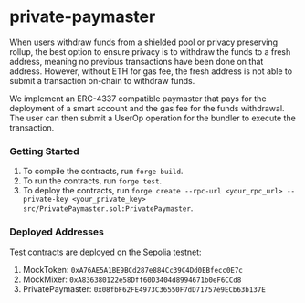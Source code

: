 # private-paymaster

When users withdraw funds from a shielded pool or privacy preserving rollup, the best option to ensure privacy is to withdraw the funds to a fresh address, meaning no previous transactions have been done on that address. However, without ETH for gas fee, the fresh address is not able to submit a transaction on-chain to withdraw funds.

We implement an ERC-4337 compatible paymaster that pays for the deployment of a smart account and the gas fee for the funds withdrawal. The user can then submit a UserOp operation for the bundler to execute the transaction.

### Getting Started

1. To compile the contracts, run `forge build`. 
2. To run the contracts, run `forge test`.
3. To deploy the contracts, run `forge create --rpc-url <your_rpc_url> --private-key <your_private_key> src/PrivatePaymaster.sol:PrivatePaymaster`.

### Deployed Addresses

Test contracts are deployed on the Sepolia testnet:
1. MockToken: `0xA76AE5A1BE9BCd287e884Cc39C4Dd0EBfecc0E7c`
2. MockMixer: `0xA836380122e58Dff60D3404d8994671b0eF6CCd8`
3. PrivatePaymaster: `0x08fbF62FE4973C36550F7dD71757e9ECb63b137E`